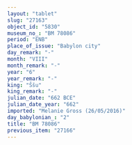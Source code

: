 ```yaml
---
layout: "tablet"
slug: "27163"
object_id: "5830"
museum_no_: "BM 78086"
period: "ENB"
place_of_issue: "Babylon city"
day_remark: "-"
month: "VIII"
month_remark: "-"
year: "6"
year_remark: "-"
king: "Ššu"
king_remark: "-"
julian_date: "662 BCE"
julian_date_year: "662"
imported: "Melanie Gross (26/05/2016)"
day_babylonian_: "2"
title: "BM 78086"
previous_item: "27166"
---
```

